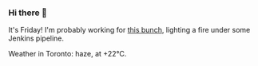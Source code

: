 ### Hi there :wave:

It's Friday! I'm probably working for [this bunch](https://github.com/kohofinancial), lighting a fire under some Jenkins pipeline.

Weather in Toronto: haze, at +22°C.
